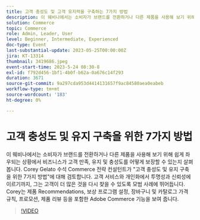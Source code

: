 ```yaml
---
title: 고객 충성도 및 고객 유지력을 구축하는 7가지 방법
description: 이 웨비나에서는 소비자가 브랜드를 전환하거나 다른 제품을 사용해 보기 위해 쉽게 좌우되는 상황에서 비즈니스가 고객 만족, 유지 및 충성도를 어떻게 보장할 수 있는지 살펴봅니다. Corey Gelato 수석 Commerce 전략 컨설턴트가 "고객 충성도 및 유지 구축을 위한 7가지 방법"에 대해 검토합니다. 고객 서비스와 개인화에서 투명성과 신뢰성에 이르기까지, 그는 고객이 더 많은 것을 다시 찾을 수 있도록 모범 사례에 뛰어듭니다. Corey는 제품 Recommendations, 보상 프로그램 설정, 장바구니 및 카탈로그 가격 규칙, 프로모션, 제품 리뷰 등을 포함한 Adobe Commerce 기능을 보여 줍니다.
solution: Commerce
topic: Commerce
role: Admin, Leader, User
level: Beginner, Intermediate, Experienced
doc-type: Event
last-substantial-update: 2023-05-25T00:00:00Z
jira: KT-13314
thumbnail: 3419686.jpeg
event-start-time: 2023-5-24 08:30-8
exl-id: f792d456-1bf1-4b0f-b62a-0a676c14f293
duration: 3671
source-git-commit: 9a297cda953d4414131657f9ac84580aea0eabeb
workflow-type: tm+mt
source-wordcount: '183'
ht-degree: 0%

---
```


# 고객 충성도 및 유지 구축을 위한 7가지 방법

이 웨비나에서는 소비자가 브랜드를 전환하거나 다른 제품을 사용해 보기 위해 쉽게 좌우되는 상황에서 비즈니스가 고객 만족, 유지 및 충성도를 어떻게 보장할 수 있는지 살펴봅니다. Corey Gelato 수석 Commerce 전략 컨설턴트가 &quot;고객 충성도 및 유지 구축을 위한 7가지 방법&quot;에 대해 검토합니다. 고객 서비스와 개인화에서 투명성과 신뢰성에 이르기까지, 그는 고객이 더 많은 것을 다시 찾을 수 있도록 모범 사례에 뛰어듭니다. Corey는 제품 Recommendations, 보상 프로그램 설정, 장바구니 및 카탈로그 가격 규칙, 프로모션, 제품 리뷰 등을 포함한 Adobe Commerce 기능을 보여 줍니다.

>[!VIDEO](https://video.tv.adobe.com/v/3419686/?learn=on)
